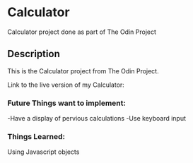 # Calculator
Calculator project done as part of The Odin Project
## Description
This is the Calculator project from The Odin Project.

Link to the live version of my Calculator:

### Future Things want to implement:
-Have a display of pervious calculations 
-Use keyboard input 

### Things Learned:
Using Javascript objects
